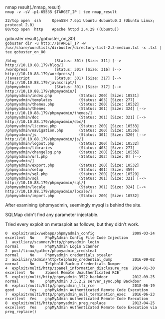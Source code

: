 nmap result(./nmap_result)  
	```nmap -v -sV -p1-65535 $TARGET_IP | tee nmap_result```

	22/tcp open  ssh     OpenSSH 7.6p1 Ubuntu 4ubuntu0.3 (Ubuntu Linux; protocol 2.0)
	80/tcp open  http    Apache httpd 2.4.29 ((Ubuntu))


	
gobuster result(./gobuster_on_80)  
	```gobuster dir -u http://$TARGET_IP -w /usr/share/wordlists/dirbuster/directory-list-2.3-medium.txt -x .txt | tee gobuster_on_80```

	/blog                 (Status: 301) [Size: 311] [--> http://10.10.88.179/blog/]
	/wordpress            (Status: 301) [Size: 316] [--> http://10.10.88.179/wordpress/]
	/javascript           (Status: 301) [Size: 317] [--> http://10.10.88.179/javascript/]
	/phpmyadmin           (Status: 301) [Size: 317] [--> http://10.10.88.179/phpmyadmin/]
	/phpmyadmin/index.php            (Status: 200) [Size: 10531]
	/phpmyadmin/templates            (Status: 403) [Size: 277]  
	/phpmyadmin/themes.php           (Status: 200) [Size: 10532]
	/phpmyadmin/themes               (Status: 301) [Size: 324] [--> http://10.10.88.179/phpmyadmin/themes/]
	/phpmyadmin/doc                  (Status: 301) [Size: 321] [--> http://10.10.88.179/phpmyadmin/doc/]   
	/phpmyadmin/license.php          (Status: 200) [Size: 10533]                                           
	/phpmyadmin/navigation.php       (Status: 200) [Size: 10536]                                           
	/phpmyadmin/js                   (Status: 301) [Size: 320] [--> http://10.10.88.179/phpmyadmin/js/]    
	/phpmyadmin/logout.php           (Status: 200) [Size: 10532]                                           
	/phpmyadmin/libraries            (Status: 403) [Size: 277]                                             
	/phpmyadmin/changelog.php        (Status: 200) [Size: 10535]                                           
	/phpmyadmin/url.php              (Status: 302) [Size: 0] [--> /phpmyadmin/]                            
	/phpmyadmin/export.php           (Status: 200) [Size: 10532]                                           
	/phpmyadmin/setup                (Status: 401) [Size: 459]                                             
	/phpmyadmin/sql.php              (Status: 200) [Size: 10529]                                           
	/phpmyadmin/sql                  (Status: 301) [Size: 321] [--> http://10.10.88.179/phpmyadmin/sql/]   
	/phpmyadmin/locale               (Status: 301) [Size: 324] [--> http://10.10.88.179/phpmyadmin/locale/]
	/phpmyadmin/import.php           (Status: 200) [Size: 10532] 
	
After examining /phpmyadmin, seemingly mysql is behind the site.  

SQLMap didn't find any parameter injectable.  

Tried every exploit on metasploit as follows, but they didn't work.   


	0  exploit/unix/webapp/phpmyadmin_config                 2009-03-24       excellent  No     PhpMyAdmin Config File Code Injection
	1  auxiliary/scanner/http/phpmyadmin_login                                normal     No     PhpMyAdmin Login Scanner
	2  post/linux/gather/phpmyadmin_credsteal                                 normal     No     Phpmyadmin credentials stealer
	3  auxiliary/admin/http/telpho10_credential_dump         2016-09-02       normal     No     Telpho10 Backup Credentials Dumper
	4  exploit/multi/http/zpanel_information_disclosure_rce  2014-01-30       excellent  No     Zpanel Remote Unauthenticated RCE
	5  exploit/multi/http/phpmyadmin_3522_backdoor           2012-09-25       normal     No     phpMyAdmin 3.5.2.2 server_sync.php Backdoor
	6  exploit/multi/http/phpmyadmin_lfi_rce                 2018-06-19       good       Yes    phpMyAdmin Authenticated Remote Code Execution
	7  exploit/multi/http/phpmyadmin_null_termination_exec   2016-06-23       excellent  Yes    phpMyAdmin Authenticated Remote Code Execution
	8  exploit/multi/http/phpmyadmin_preg_replace            2013-04-25       excellent  Yes    phpMyAdmin Authenticated Remote Code Execution via preg_replace()



